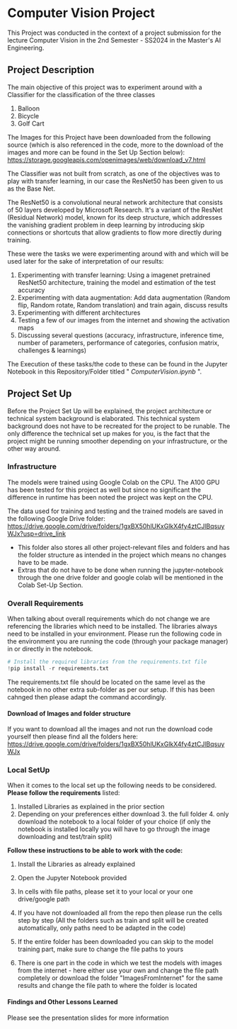 # Computer Vision Project

This Project was conducted in the context of a project submission for the lecture Computer Vision in the 2nd Semester -
SS2024 in the Master's AI Engineering.

## Project Description
The main objective of this project was to experiment around with a Classifier for the classification of the three classes
1. Balloon
2. Bicycle
3. Golf Cart

The Images for this Project have been downloaded from the following source (which is also referenced in the code, more to
the download of the images and more can be found in the Set Up Section below): https://storage.googleapis.com/openimages/web/download_v7.html

The Classifier was not built from scratch, as one of the objectives was to play with transfer learning, in  our case the ResNet50
has been given to us as the Base Net.

The ResNet50 is a convolutional neural network architecture that consists of 50 layers developed by Microsoft Research. It's a variant of the ResNet (Residual Network) model, known for its deep structure,
which addresses the vanishing gradient problem in deep learning by introducing skip connections or shortcuts that allow
gradients to flow more directly during training. 

These were the tasks we were experimenting around with and which will be used later for the sake of interpretation of our results:
1. Experimenting with transfer learning: Using a imagenet pretrained ResNet50 architecture, training the model and estimation of the test accuracy 
2. Experimenting with data augmentation: Add data augmentation (Random flip, Random rotate, Random translation) and train again, discuss results 
3. Experimenting with different architectures
4. Testing a few of our images from the internet and showing the activation maps 
5. Discussing several questions (accuracy, infrastructure, inference time, number of parameters, performance of categories, confusion matrix, challenges & learnings)

The Execution of these tasks/the code to these can be found in the Jupyter Notebook in this
Repository/Folder titled " _ComputerVision.ipynb_ ".

## Project Set Up

Before the Project Set Up will be explained, the project architecture or technical system background is elaborated.
This technical system background does not have to be recreated for the project to be runable. The only difference the technical
set up makes for you, is the fact that the project might be running smoother depending on your infrastructure, or the other way
around.

### Infrastructure
The models were trained using Google Colab on the CPU. The A100 GPU has been tested for this project as well but since no significant
the difference in runtime has been noted the project was kept on the CPU. 

The data used for training and testing and the trained models are saved in the following Google Drive folder: 
https://drive.google.com/drive/folders/1gxBX50hlUKxGlkX4fy4ztCJlBqsuyWJx?usp=drive_link

- This folder also stores all other project-relevant files and folders and has the folder structure as intended in the project which means no
changes have to be made.
- Extras that do not have to be done when running the jupyter-notebook through the one drive folder and google colab will be mentioned in the Colab Set-Up Section.

### Overall Requirements

When talking about overall requirements which do not change we are referencing the libraries which need to be installed.
The libraries always need to be installed in your environment. Please run the following code in the environment you are
running the code (through your package manager) in or directly in the notebook.

````python
# Install the required libraries from the requirements.txt file
!pip install -r requirements.txt
````
The requirements.txt file should be located on the same level as the notebook in no other extra sub-folder as per our setup. If this has been 
cahnged then please adapt the command accordingly.

#### Download of Images and folder structure
If you want to download all the images and not run the download code yourself then please find all the folders here:
https://drive.google.com/drive/folders/1gxBX50hlUKxGlkX4fy4ztCJlBqsuyWJx

### Local SetUp
When it comes to the local set up the following needs to be considered. **Please follow the requirements** listed:
1. Installed Libraries as explained in the prior section
2. Depending on your preferences either download 
   3. the full folder
   4. only download the notebook to a local folder of your choice (if only the notebook is installed locally you will have to go through the image downloading and test/train split)


**Follow these instructions to be able to work with the code:**
1. Install the Libraries as already explained
2. Open the Jupyter Notebook provided
3. In cells with file paths, please set it to your local or your one drive/google path
4. If you have not downloaded all from the repo then please run the cells step by step (All the folders such as train and split will be created automatically, only paths need to be adapted in the code)
5. If the entire folder has been downloaded you can skip to the model training part, make sure to change the file paths to yours

6. There is one part in the code in which we test the models with images from the internet - here either use your own and change the file path completely or download the folder "ImagesFromInternet" for the same results and change the file path to where the folder is located

#### Findings and Other Lessons Learned
Please see the presentation slides for more information 
